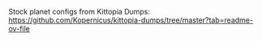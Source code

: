 Stock planet configs from Kittopia Dumps:
https://github.com/Kopernicus/kittopia-dumps/tree/master?tab=readme-ov-file